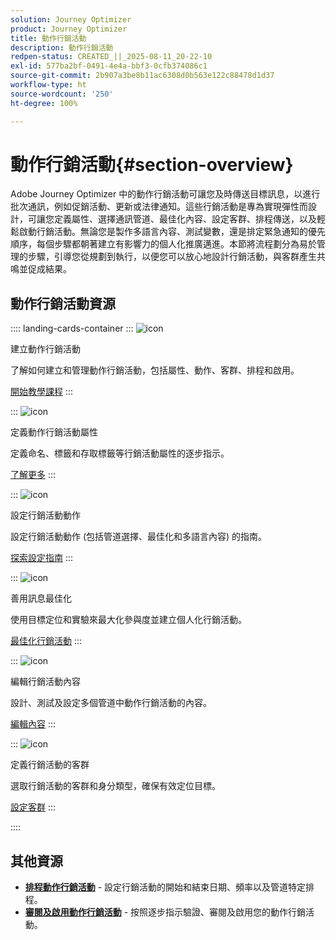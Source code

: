 ```yaml
---
solution: Journey Optimizer
product: Journey Optimizer
title: 動作行銷活動
description: 動作行銷活動
redpen-status: CREATED_||_2025-08-11_20-22-10
exl-id: 577ba2bf-0491-4e4a-bbf3-0cfb374086c1
source-git-commit: 2b907a3be8b11ac6308d0b563e122c88478d1d37
workflow-type: ht
source-wordcount: '250'
ht-degree: 100%

---
```


# 動作行銷活動{#section-overview}

Adobe Journey Optimizer 中的動作行銷活動可讓您及時傳送目標訊息，以進行批次通訊，例如促銷活動、更新或法律通知。這些行銷活動是專為實現彈性而設計，可讓您定義屬性、選擇通訊管道、最佳化內容、設定客群、排程傳送，以及輕鬆啟動行銷活動。無論您是製作多語言內容、測試變數，還是排定緊急通知的優先順序，每個步驟都朝著建立有影響力的個人化推廣邁進。本節將流程劃分為易於管理的步驟，引導您從規劃到執行，以便您可以放心地設計行銷活動，與客群產生共鳴並促成結果。

## 動作行銷活動資源

:::: landing-cards-container
:::
![icon](https://cdn.experienceleague.adobe.com/icons/circle-play.svg?lang=zh-Hant)

建立動作行銷活動

了解如何建立和管理動作行銷活動，包括屬性、動作、客群、排程和啟用。

[開始教學課程](../using/campaigns/create-campaign.md)
:::

:::
![icon](https://cdn.experienceleague.adobe.com/icons/gear.svg?lang=zh-Hant)

定義動作行銷活動屬性

定義命名、標籤和存取標籤等行銷活動屬性的逐步指示。

[了解更多](../using/campaigns/campaign-properties.md)
:::

:::
![icon](https://cdn.experienceleague.adobe.com/icons/list-check.svg?lang=zh-Hant)

設定行銷活動動作

設定行銷活動動作 (包括管道選擇、最佳化和多語言內容) 的指南。

[探索設定指南](../using/campaigns/campaign-action.md)
:::

:::
![icon](https://cdn.experienceleague.adobe.com/icons/bullseye.svg?lang=zh-Hant)

善用訊息最佳化

使用目標定位和實驗來最大化參與度並建立個人化行銷活動。

[最佳化行銷活動](../using/campaigns/campaigns-message-optimization.md)
:::

:::
![icon](https://cdn.experienceleague.adobe.com/icons/pencil-alt.svg?lang=zh-Hant)

編輯行銷活動內容

設計、測試及設定多個管道中動作行銷活動的內容。

[編輯內容](../using/campaigns/campaign-content.md)
:::

:::
![icon](https://cdn.experienceleague.adobe.com/icons/users.svg?lang=zh-Hant)

定義行銷活動的客群

選取行銷活動的客群和身分類型，確保有效定位目標。

[設定客群](../using/campaigns/campaign-audience.md)
:::

::::


## 其他資源

- **[排程動作行銷活動](../using/campaigns/campaign-schedule.md)** - 設定行銷活動的開始和結束日期、頻率以及管道特定排程。
- **[審閱及啟用動作行銷活動](../using/campaigns/review-activate-campaign.md)** - 按照逐步指示驗證、審閱及啟用您的動作行銷活動。
